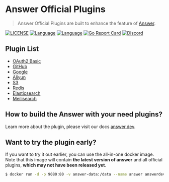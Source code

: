 # Answer Official Plugins
> Answer Official Plugins are built to enhance the feature of [Answer](https://github.com/answerdev/answer).

[![LICENSE](https://img.shields.io/github/license/answerdev/answer)](https://github.com/answerdev/answer/blob/main/LICENSE)
[![Language](https://img.shields.io/badge/language-go-blue.svg)](https://golang.org/)
[![Language](https://img.shields.io/badge/language-react-blue.svg)](https://reactjs.org/)
[![Go Report Card](https://goreportcard.com/badge/github.com/answerdev/answer)](https://goreportcard.com/report/github.com/answerdev/answer)
[![Discord](https://img.shields.io/badge/discord-chat-5865f2?logo=discord&logoColor=f5f5f5)](https://discord.gg/Jm7Y4cbUej)

## Plugin List

- [OAuth2 Basic](https://github.com/answerdev/answer-basic-connector)
- [GitHub](https://github.com/answerdev/answer-github-connector)
- [Google](https://github.com/answerdev/answer-google-connector)
- [Aliyun](https://github.com/answerdev/answer-aliyunoss-storage)
- [S3](https://github.com/answerdev/answer-s3-storage)
- [Redis](https://github.com/answerdev/answer-redis-cache)
- [Elasticsearch](https://github.com/answerdev/answer-es-search)
- [Meilisearch](https://github.com/answerdev/answer-meilisearch-search)


## How to build the Answer with your need plugins?
Learn more about the plugin, please visit our docs [answer.dev](https://answer.dev/docs/development/extending/plugin_config).

## Want to try the plugin early?
If you want to try it out earlier, you can use the all-in-one docker image. Note that this image will contain **the latest version of answer** and all official plugins, **which may not have been released yet**.

```bash
$ docker run -d -p 9080:80 -v answer-data:/data --name answer answerdev/answer:all-in-one
```